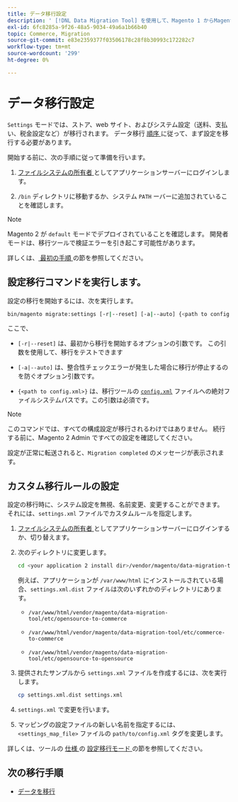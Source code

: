 ```yaml
---
title: データ移行設定
description: ' [!DNL Data Migration Tool] を使用して、Magento 1 からMagento 2 への設定の移行を開始する方法を説明します。'
exl-id: 6fc8285a-9f26-48a5-9034-49a6a1b66b40
topic: Commerce, Migration
source-git-commit: e83e2359377f03506178c28f8b30993c172282c7
workflow-type: tm+mt
source-wordcount: '299'
ht-degree: 0%

---
```


# データ移行設定

`Settings` モードでは、ストア、web サイト、およびシステム設定（送料、支払い、税金設定など）が移行されます。 データ移行 [ 順序 ](overview.md#migration-order) に従って、まず設定を移行する必要があります。

開始する前に、次の手順に従って準備を行います。

1. [ ファイルシステムの所有者 ](../../../installation/prerequisites/file-system/overview.md) としてアプリケーションサーバーにログインします。

1. `/bin` ディレクトリに移動するか、システム `PATH` ーバーに追加されていることを確認します。

>[!NOTE]
>
>Magento 2 が `default` モードでデプロイされていることを確認します。 開発者モードは、移行ツールで検証エラーを引き起こす可能性があります。


詳しくは、[ 最初の手順 ](overview.md#first-steps) の節を参照してください。

## 設定移行コマンドを実行します。

設定の移行を開始するには、次を実行します。

```bash
bin/magento migrate:settings [-r|--reset] [-a|--auto] {<path to config.xml>}
```

ここで、

* `[-r|--reset]` は、最初から移行を開始するオプションの引数です。 この引数を使用して、移行をテストできます

* `[-a|--auto]` は、整合性チェックエラーが発生した場合に移行が停止するのを防ぐオプション引数です。

* `{<path to config.xml>}` は、移行ツールの [`config.xml`](../configure.md#configure-migration-in-vendor-folder) ファイルへの絶対ファイルシステムパスです。この引数は必須です。

>[!NOTE]
>
>このコマンドでは、すべての構成設定が移行されるわけではありません。 続行する前に、Magento 2 Admin ですべての設定を確認してください。


設定が正常に転送されると、`Migration completed` のメッセージが表示されます。

## カスタム移行ルールの設定

設定の移行時に、システム設定を無視、名前変更、変更することができます。 それには、`settings.xml` ファイルでカスタムルールを指定します。

1. [ ファイルシステムの所有者 ](../../../installation/prerequisites/file-system/overview.md) としてアプリケーションサーバーにログインするか、切り替えます。

1. 次のディレクトリに変更します。

   ```bash
   cd <your application 2 install dir>/vendor/magento/data-migration-tool/etc/<edition-to-edition>
   ```

   例えば、アプリケーションが `/var/www/html` にインストールされている場合、`settings.xml.dist` ファイルは次のいずれかのディレクトリにあります。

   * `/var/www/html/vendor/magento/data-migration-tool/etc/opensource-to-commerce`

   * `/var/www/html/vendor/magento/data-migration-tool/etc/commerce-to-commerce`

   * `/var/www/html/vendor/magento/data-migration-tool/etc/opensource-to-opensource`

1. 提供されたサンプルから `settings.xml` ファイルを作成するには、次を実行します。

   ```bash
   cp settings.xml.dist settings.xml
   ```

1. `settings.xml` で変更を行います。

1. マッピングの設定ファイルの新しい名前を指定するには、`<settings_map_file>` ファイルの `path/to/config.xml` タグを変更します。

詳しくは、ツールの [ 仕様 ](../technical-specification.md#settings-migration-mode) の [ 設定移行モード ](../technical-specification.md) の節を参照してください。

## 次の移行手順

* [データを移行](data.md)
